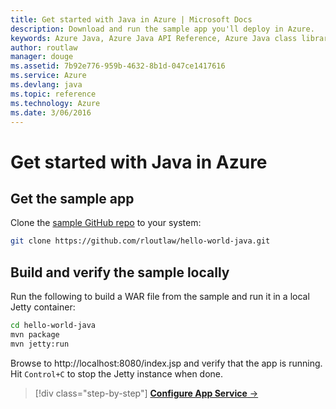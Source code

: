 ```yaml
---
title: Get started with Java in Azure | Microsoft Docs
description: Download and run the sample app you'll deploy in Azure.
keywords: Azure Java, Azure Java API Reference, Azure Java class library, Azure SDK
author: routlaw
manager: douge
ms.assetid: 7b92e776-959b-4632-8b1d-047ce1417616
ms.service: Azure
ms.devlang: java
ms.topic: reference
ms.technology: Azure
ms.date: 3/06/2016
---
```


# Get started with Java in Azure

## Get the sample app

Clone the [sample GitHub repo](https://github.com/rloutlaw/hello-world-java) to your system:

```bash
git clone https://github.com/rloutlaw/hello-world-java.git
```

## Build and verify the sample locally

Run the following to build a WAR file from the sample and run it in a local Jetty container:

```bash
cd hello-world-java
mvn package
mvn jetty:run
```

Browse to http://localhost:8080/index.jsp and verify that the app is running. Hit `Control+C` to stop the Jetty instance when done.

>[!div class="step-by-step"]
[**Configure App Service** &rarr;](get-started-appservice.md)